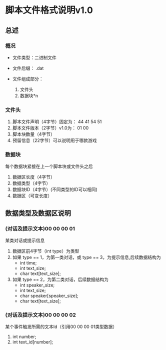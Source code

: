 脚本文件格式说明v1.0
===



总述
---
### 概况 ###

* 文件类型：二进制文件

* 文件后缀： .dat

* 文件组成部分：
	1. 文件头
	2. 数据块*n

### 文件头 ###

1. 脚本文件声明（4字节）固定为： 44 41 54 51
2. 脚本文件版本（2字节）v1.0为： 01 00
3. 脚本块数量（4字节）
4. 预留信息（22字节）可以说明用于哪款游戏

### 数据块 ###

每个数据块紧接在上一个脚本块或文件头之后

1. 数据区长度（4字节）
2. 数据类型（4字节）
3. 数据块ID（4字节）(不同类型的ID可以相同)
4. 数据区（可变长度）



数据类型及数据区说明
---

### (对话及提示文本)00 00 00 01 ###

某类对话或提示信息

1. 数据区前4字节（int type）为类型
2. 如果 type == 1，为第一类对话，或 type == 3，为提示信息,后续数据结构为
	* int time;
	* int text_size;
	* char text[text_size];
3. 如果 type == 2，为第二类对话，后续数据结构为
	* int speaker_size;
	* int text_size;
	* char speaker[speaker_size];
	* char text[text_size];

### (对话及提示文本)00 00 00 02 ###

某个事件触发所需的文本Id（引用00 00 00 01类型数据）

1. int number;
2. int text_id[number];



	
	




